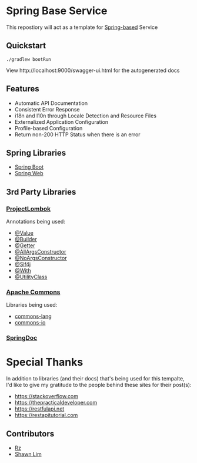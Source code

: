 # Spring Base Service

This repostiory will act as a template for [Spring-based](https://spring.io/) Service

## Quickstart

`./gradlew bootRun`

View http://localhost:9000/swagger-ui.html for the autogenerated docs

## Features

- Automatic API Documentation
- Consistent Error Response
- i18n and l10n through Locale Detection and Resource Files
- Externalized Application Configuration
- Profile-based Configuration
- Return non-200 HTTP Status when there is an error

## Spring Libraries

- [Spring Boot](https://spring.io/projects/spring-boot)
- [Spring Web](https://spring.io/guides/gs/spring-boot/)

## 3rd Party Libraries

### [ProjectLombok](https://projectlombok.org/)

Annotations being used:

- [@Value](https://projectlombok.org/features/Value)
- [@Builder](https://projectlombok.org/features/Builder)
- [@Getter](https://projectlombok.org/features/GetterSetter)
- [@AllArgsConstructor](https://projectlombok.org/features/constructor)
- [@NoArgsConstructor](https://projectlombok.org/features/constructor)
- [@Slf4j](https://projectlombok.org/features/log)
- [@With](https://projectlombok.org/features/With)
- [@UtilityClass](https://projectlombok.org/features/experimental/UtilityClass)

### [Apache Commons](https://commons.apache.org/)

Libraries being used:

- [commons-lang](https://commons.apache.org/proper/commons-lang/)
- [commons-io](https://commons.apache.org/proper/commons-io/)

### [SpringDoc](https://springdoc.org/)

# Special Thanks

In addition to libraries (and their docs) that's being used for this tempalte, I'd like to give my gratitude to the people behind these sites for their post(s):

- https://stackoverflow.com
- https://thepracticaldeveloper.com
- https://restfulapi.net
- https://restapitutorial.com

## Contributors
- [Rz](https://github.com/rizkimhd)
- [Shawn Lim](https://github.com/geekyme)
